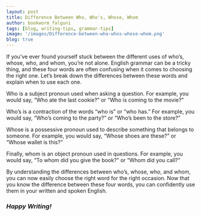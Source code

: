 ```yaml
---
layout: post
title: Difference Between Who, Who's, Whose, Whom   
author: bookworm_falguni
tags: [blog, writing-tips, grammar-tips]
image: '/images/Difference-between-who-whos-whose-whom.png'
blog: true
---
```

If you’ve ever found yourself stuck between the different uses of who’s, whose, who, and whom, you’re not alone. English grammar can be a tricky thing, and these four words are often confusing when it comes to choosing the right one. Let’s break down the differences between these words and explain when to use each one.

Who is a subject pronoun used when asking a question. For example, you would say, “Who ate the last cookie?” or “Who is coming to the movie?”

Who’s is a contraction of the words “who is” or “who has.” For example, you would say, “Who’s coming to the party?” or “Who’s been to the store?”

Whose is a possessive pronoun used to describe something that belongs to someone. For example, you would say, “Whose shoes are these?” or “Whose wallet is this?”

Finally, whom is an object pronoun used in questions. For example, you would say, “To whom did you give the book?” or “Whom did you call?”

By understanding the differences between who’s, whose, who, and whom, you can now easily choose the right word for the right occasion. Now that you know the difference between these four words, you can confidently use them in your written and spoken English.

### *Happy Writing!*

